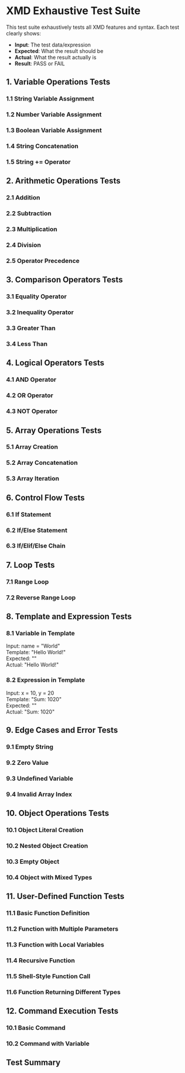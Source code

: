 # XMD Exhaustive Test Suite

This test suite exhaustively tests all XMD features and syntax. Each test clearly shows:
- **Input**: The test data/expression
- **Expected**: What the result should be
- **Actual**: What the result actually is
- **Result**: PASS or FAIL



## 1. Variable Operations Tests



### 1.1 String Variable Assignment



### 1.2 Number Variable Assignment



### 1.3 Boolean Variable Assignment



### 1.4 String Concatenation



### 1.5 String += Operator



## 2. Arithmetic Operations Tests



### 2.1 Addition



### 2.2 Subtraction



### 2.3 Multiplication



### 2.4 Division



### 2.5 Operator Precedence



## 3. Comparison Operators Tests



### 3.1 Equality Operator



### 3.2 Inequality Operator



### 3.3 Greater Than



### 3.4 Less Than



## 4. Logical Operators Tests



### 4.1 AND Operator



### 4.2 OR Operator



### 4.3 NOT Operator



## 5. Array Operations Tests



### 5.1 Array Creation



### 5.2 Array Concatenation



### 5.3 Array Iteration



## 6. Control Flow Tests



### 6.1 If Statement



### 6.2 If/Else Statement



### 6.3 If/Elif/Else Chain



## 7. Loop Tests



### 7.1 Range Loop



### 7.2 Reverse Range Loop



## 8. Template and Expression Tests



### 8.1 Variable in Template


Input: name = "World"  
Template: "Hello World!"  
Expected: ""  
Actual: "Hello World!"



### 8.2 Expression in Template


Input: x = 10, y = 20  
Template: "Sum: 1020"  
Expected: ""  
Actual: "Sum: 1020"



## 9. Edge Cases and Error Tests



### 9.1 Empty String



### 9.2 Zero Value



### 9.3 Undefined Variable



### 9.4 Invalid Array Index



## 10. Object Operations Tests



### 10.1 Object Literal Creation



### 10.2 Nested Object Creation



### 10.3 Empty Object



### 10.4 Object with Mixed Types



## 11. User-Defined Function Tests



### 11.1 Basic Function Definition



### 11.2 Function with Multiple Parameters



### 11.3 Function with Local Variables



### 11.4 Recursive Function



### 11.5 Shell-Style Function Call



### 11.6 Function Returning Different Types



## 12. Command Execution Tests



### 10.1 Basic Command



### 10.2 Command with Variable



## Test Summary



